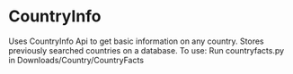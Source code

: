 # CountryInfo
Uses CountryInfo Api to get basic information on any country. Stores previously searched countries on a database.
To use:
Run countryfacts.py in Downloads/Country/CountryFacts
